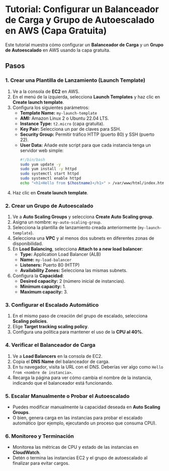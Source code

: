 # Tutorial: Configurar un Balanceador de Carga y Grupo de Autoescalado en AWS (Capa Gratuita)

Este tutorial muestra cómo configurar un **Balanceador de Carga** y un **Grupo de Autoescalado** en AWS usando la capa gratuita.

## Pasos

### 1. Crear una Plantilla de Lanzamiento (Launch Template)

1. Ve a la consola de **EC2** en AWS.
2. En el menú de la izquierda, selecciona **Launch Templates** y haz clic en **Create launch template**.
3. Configura los siguientes parámetros:
   - **Template Name:** `my-launch-template`
   - **AMI:** Amazon Linux 2 o Ubuntu 22.04 LTS.
   - **Instance Type:** `t2.micro` (capa gratuita).
   - **Key Pair:** Selecciona un par de claves para SSH.
   - **Security Group:** Permitir tráfico HTTP (puerto 80) y SSH (puerto 22).
   - **User Data:** Añade este script para que cada instancia tenga un servidor web simple:
     ```bash
     #!/bin/bash
     sudo yum update -y
     sudo yum install -y httpd
     sudo systemctl start httpd
     sudo systemctl enable httpd
     echo "<h1>Hello from $(hostname)</h1>" > /var/www/html/index.html
     ```
4. Haz clic en **Create launch template**.

### 2. Crear un Grupo de Autoescalado

1. Ve a **Auto Scaling Groups** y selecciona **Create Auto Scaling group**.
2. Asigna un nombre: `my-auto-scaling-group`.
3. Selecciona la plantilla de lanzamiento creada anteriormente (`my-launch-template`).
4. Selecciona una **VPC** y al menos dos subnets en diferentes zonas de disponibilidad.
5. En **Load Balancing**, selecciona **Attach to a new load balancer**:
   - **Type:** Application Load Balancer (ALB)
   - **Name:** `my-load-balancer`
   - **Listeners:** Puerto 80 (HTTP)
   - **Availability Zones:** Selecciona las mismas subnets.
6. Configura la **Capacidad**:
   - **Desired capacity:** 2 (número inicial de instancias).
   - **Minimum capacity:** 1.
   - **Maximum capacity:** 3.

### 3. Configurar el Escalado Automático

1. En el mismo paso de creación del grupo de escalado, selecciona **Scaling policies**.
2. Elige **Target tracking scaling policy**.
3. Configura una política para mantener el uso de la **CPU al 40%**.

### 4. Verificar el Balanceador de Carga

1. Ve a **Load Balancers** en la consola de EC2.
2. Copia el **DNS Name** del balanceador de carga.
3. En tu navegador, visita la URL con el DNS. Deberías ver algo como `Hello from <nombre de instancia>`.
4. Recarga la página para ver cómo cambia el nombre de la instancia, indicando que el balanceador está funcionando.

### 5. Escalar Manualmente o Probar el Autoescalado

- Puedes modificar manualmente la capacidad deseada en **Auto Scaling Groups**.
- O bien, genera carga en las instancias para probar el escalado automático (por ejemplo, ejecutando un proceso que consuma CPU).

### 6. Monitoreo y Terminación

- Monitorea las métricas de CPU y estado de las instancias en **CloudWatch**.
- Detén o termina las instancias EC2 y el grupo de autoescalado al finalizar para evitar cargos.

